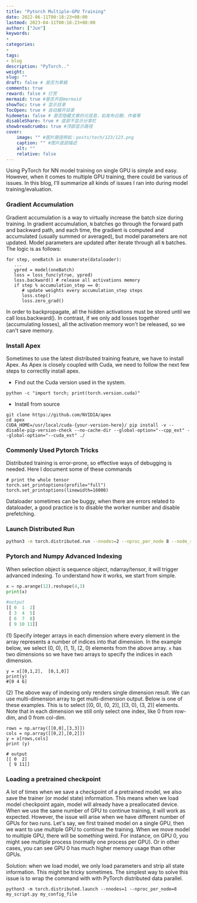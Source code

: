 ```yaml
---
title: "Pytorch Multiple-GPU Training"
date: 2022-06-11T00:18:23+08:00
lastmod: 2023-04-11T00:18:23+08:00
author: ["Jun"]
keywords: 
- 
categories: 
- 
tags: 
- blog
description: "PyTorch.."
weight:
slug: ""
draft: false # 是否为草稿
comments: true
reward: false # 打赏
mermaid: true #是否开启mermaid
showToc: true # 显示目录
TocOpen: true # 自动展开目录
hidemeta: false # 是否隐藏文章的元信息，如发布日期、作者等
disableShare: true # 底部不显示分享栏
showbreadcrumbs: true #顶部显示路径
cover:
    image: "" #图片路径例如：posts/tech/123/123.png
    caption: "" #图片底部描述
    alt: ""
    relative: false
---
```


Using PyTorch for NN model training on single GPU is simple and easy. However, when it comes to multiple GPU training, there could be various of issues. In this blog, I'll summarize all kinds of issues I ran into during model training/evaluation.


### Gradient Accumulation
Gradient accumulation is a way to virtually increase the batch size during training. In gradient accumulation, `N` batches go through the forward path and backward path, and each time, the gradient is computed and accumulated (usually summed or averaged), but model parameters are not updated. Model parameters are updated after iterate through all `N` batches. The logic is as follows:
```
for step, oneBatch in enumerate(dataloader):
   ... 
   ypred = model(oneBatch)
   loss = loss_func(ytrue, ypred)
   loss.backward() # release all activations memory
   if step % accumulation_step == 0: 
      # update weights every accumulation_step steps
      loss.step() 
      loss.zero_grad()
```
In order to backpropagate, all the hidden activations must be stored until we call loss.backward(). In contrast, if we only add losses together (accumulating losses), all the activation memory won't be released, so we can't save memory. 
<!-- ```
totalLoss = 0
for step, eachBatch in enumerate(dataloader):
   ... 
   loss = loss_func(ytrue, ypred)
   totalLoss += loss # accumulate the loss
   if step % 5 ==0: 
      totalLoss.backward()
      totalLoss.step()
      totalLoss.zero_grad()
      totalLoss=0

``` -->

### Install Apex
Sometimes to use the latest distributed training feature, we have to install Apex. As Apex is closely coupled with Cuda, we need to follow the next few steps to correctlly install apex.
- Find out the Cuda version used in the system. 
```
python -c "import torch; print(torch.version.cuda)"
```

- Install from source
```
git clone https://github.com/NVIDIA/apex
cd apex
CUDA_HOME=/usr/local/cuda-{your-version-here}/ pip install -v --disable-pip-version-check --no-cache-dir --global-option="--cpp_ext" --global-option="--cuda_ext" ./
```


### Commonly Used Pytorch Tricks
Distributed training is error-prone, so effective ways of debugging is needed. Here I document some of these commands
```
# print the whole tensor
torch.set_printoptions(profile="full")
torch.set_printoptions(linewidth=16000)
```

Dataloader sometimes can be buggy, when there are errors related to dataloader, a good practice is to disable the worker number and disable prefetching.


### Launch Distributed Run
```bash
python3 -m torch.distributed.run --nnodes=2 --nproc_per_node 8 --node_rank=${NODE_RANK} --master_port=1234 --master_addr=xxx train.py args..
```


### Pytorch and Numpy Advanced Indexing
When selection object is sequence object, ndarray/tensor, it will trigger advanced indexing. To understand how it works, we start from simple.
```python
x = np.arange(12).reshape(4,3)
print(x)

#output
[[ 0  1  2]
 [ 3  4  5]
 [ 6  7  8]
 [ 9 10 11]]
```

(1) Specify integer arrays in each dimension where every element in the array represents a number of indices into that dimension. In the example below, we select (0, 0), (1, 1), (2, 0) elements from the above array. `x` has two dimensions so we have two arrays to specify the indices in each dimension.
```
y = x[[0,1,2],  [0,1,0]]
print(y) 
#[0 4 6]
```

(2) The above way of indexing only renders single dimension result. We can use multi-dimension array to get multi-dimension output. Below is one of these examples. This is to select [(0, 0), (0, 2)], [(3, 0), (3, 2)] elements. Note that in each dimension we still only select one index, like 0 from row-dim, and 0 from col-dim. 
```
rows = np.array([[0,0],[3,3]]) 
cols = np.array([[0,2],[0,2]])
y = x[rows,cols]  
print (y)

# output
[[ 0  2]
 [ 9 11]]
```

### Loading a pretrained checkpoint
A lot of times when we save a checkpoint of a pretrained model, we also save the trainer (or model state) information. This means when we load model checkpoint again, model will already have a preallocated device. When we use the same number of GPU to continue training, it will work as expected. However, the issue will arise when we have different number of GPUs for two runs. Let's say, we first trained model on a single GPU, then we want to use multiple GPU to continue the training. When we move model to multiple GPU, there will be something weird. For instance, on GPU 0, you might see multiple process (normally one process per GPU). Or in other cases, you can see GPU 0 has much higher memory usage than other GPUs. 

Solution: when we load model, we only load parameters and strip all state information. This might be tricky sometimes. The simplest way to solve this issue is to wrap the command with with PyTorch distributed data parallel. 
```
python3 -m torch.distributed.launch --nnodes=1 --nproc_per_node=8 my_script.py my_config_file 
```